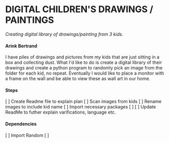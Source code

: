 # DIGITAL CHILDREN'S DRAWINGS / PAINTINGS
*Creating digital library of drawings/painting from 3 kids.* 

#### Arink Bertrand

I have piles of drawings and pictures from my kids that are just sitting in a box and collecting dust. What I'd like to do is create a digital library of their drawings and create a python program to randomly pick an image from the folder for each kid, no repeat. 
Eventually I would like to place a monitor with a frame on the wall and be able to view these as wall art in our home.

#### Steps 
[ ] Create Readme file to explain plan
[ ] Scan images from kids
[ ] Rename images to include kid name
[ ] Import necessary packages
[ ]
[ ] Update ReadMe to futher explain varifications, language etc.
#### Dependencies
[ ] Import Random
[ ] 
